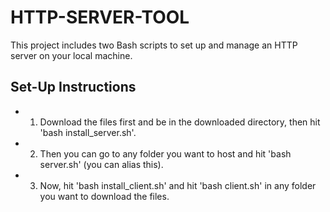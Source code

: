 # HTTP-SERVER-TOOL

This project includes two Bash scripts to set up and manage an HTTP server on your local machine.

## Set-Up Instructions

- 1. Download the files first and be in the downloaded directory, then hit 'bash install_server.sh'.
- 2. Then you can go to any folder you want to host and hit 'bash server.sh' (you can alias this).
- 3. Now, hit 'bash install_client.sh' and hit 'bash client.sh' in any folder you want to download the files.
